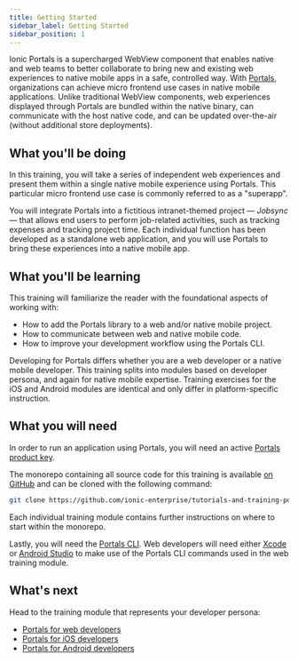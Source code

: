```yaml
---
title: Getting Started
sidebar_label: Getting Started
sidebar_position: 1
---
```


Ionic Portals is a supercharged WebView component that enables native and web teams to better collaborate to bring new and existing web experiences to native mobile apps in a safe, controlled way. With <a href="https://ionic.io/docs/portals" target="_blank">Portals</a>, organizations can achieve micro frontend use cases in native mobile applications. Unlike traditional WebView components, web experiences displayed through Portals are bundled within the native binary, can communicate with the host native code, and can be updated over-the-air (without additional store deployments).

## What you'll be doing

In this training, you will take a series of independent web experiences and present them within a single native mobile experience using Portals. This particular micro frontend use case is commonly referred to as a "superapp". 

You will integrate Portals into a fictitious intranet-themed project &mdash;  _Jobsync_ &mdash; that allows end users to perform job-related activities, such as tracking expenses and tracking project time. Each individual function has been developed as a standalone web application, and you will use Portals to bring these experiences into a native mobile app.

## What you'll be learning

This training will familiarize the reader with the foundational aspects of working with:

- How to add the Portals library to a web and/or native mobile project.
- How to communicate between web and native mobile code.
- How to improve your development workflow using the Portals CLI.

Developing for Portals differs whether you are a web developer or a native mobile developer. This training splits into modules based on developer persona, and again for native mobile expertise. Training exercises for the iOS and Android modules are identical and only differ in platform-specific instruction. 

## What you will need

In order to run an application using Portals, you will need an active <a href="https://ionic.io/docs/portals/getting-started#using-your-product-key" target="_blank">Portals product key</a>.

The monorepo containing all source code for this training is available <a href="https://github.com/ionic-enterprise/tutorials-and-training-portals" target="_blank">on GitHub</a> and can be cloned with the following command:

```bash
git clone https://github.com/ionic-enterprise/tutorials-and-training-portals.git
```

Each individual training module contains further instructions on where to start within the monorepo.

Lastly, you will need the <a href="https://ionic.io/docs/portals/cli/overview" target="_blank">Portals CLI</a>. Web developers will need either <a href="https://developer.apple.com/xcode/" target="_blank">Xcode</a> or <a href="https://developer.android.com/studio" target="_blank">Android Studio</a> to make use of the Portals CLI commands used in the web training module.

## What's next

Head to the training module that represents your developer persona:

- [Portals for web developers](../training/web/overview)
- [Portals for iOS developers](../training/ios/overview)
- [Portals for Android developers](../training/android/overview)